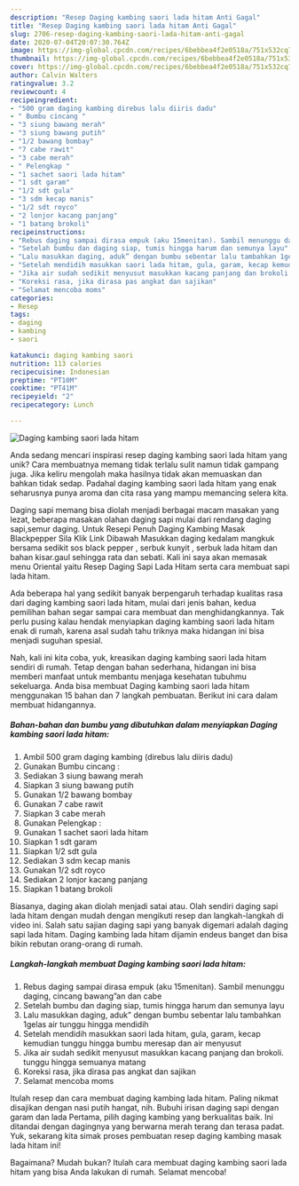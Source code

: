 ```yaml
---
description: "Resep Daging kambing saori lada hitam Anti Gagal"
title: "Resep Daging kambing saori lada hitam Anti Gagal"
slug: 2706-resep-daging-kambing-saori-lada-hitam-anti-gagal
date: 2020-07-04T20:07:30.764Z
image: https://img-global.cpcdn.com/recipes/6bebbea4f2e0518a/751x532cq70/daging-kambing-saori-lada-hitam-foto-resep-utama.jpg
thumbnail: https://img-global.cpcdn.com/recipes/6bebbea4f2e0518a/751x532cq70/daging-kambing-saori-lada-hitam-foto-resep-utama.jpg
cover: https://img-global.cpcdn.com/recipes/6bebbea4f2e0518a/751x532cq70/daging-kambing-saori-lada-hitam-foto-resep-utama.jpg
author: Calvin Walters
ratingvalue: 3.2
reviewcount: 4
recipeingredient:
- "500 gram daging kambing direbus lalu diiris dadu"
- " Bumbu cincang "
- "3 siung bawang merah"
- "3 siung bawang putih"
- "1/2 bawang bombay"
- "7 cabe rawit"
- "3 cabe merah"
- " Pelengkap "
- "1 sachet saori lada hitam"
- "1 sdt garam"
- "1/2 sdt gula"
- "3 sdm kecap manis"
- "1/2 sdt royco"
- "2 lonjor kacang panjang"
- "1 batang brokoli"
recipeinstructions:
- "Rebus daging sampai dirasa empuk (aku 15menitan). Sambil menunggu daging, cincang bawang”an dan cabe"
- "Setelah bumbu dan daging siap, tumis hingga harum dan semunya layu"
- "Lalu masukkan daging, aduk” dengan bumbu sebentar lalu tambahkan 1gelas air tunggu hingga mendidih"
- "Setelah mendidih masukkan saori lada hitam, gula, garam, kecap kemudian tunggu hingga bumbu meresap dan air menyusut"
- "Jika air sudah sedikit menyusut masukkan kacang panjang dan brokoli. tunggu hingga semuanya matang"
- "Koreksi rasa, jika dirasa pas angkat dan sajikan"
- "Selamat mencoba moms"
categories:
- Resep
tags:
- daging
- kambing
- saori

katakunci: daging kambing saori 
nutrition: 113 calories
recipecuisine: Indonesian
preptime: "PT10M"
cooktime: "PT41M"
recipeyield: "2"
recipecategory: Lunch

---
```



![Daging kambing saori lada hitam](https://img-global.cpcdn.com/recipes/6bebbea4f2e0518a/751x532cq70/daging-kambing-saori-lada-hitam-foto-resep-utama.jpg)

Anda sedang mencari inspirasi resep daging kambing saori lada hitam yang unik? Cara membuatnya memang tidak terlalu sulit namun tidak gampang juga. Jika keliru mengolah maka hasilnya tidak akan memuaskan dan bahkan tidak sedap. Padahal daging kambing saori lada hitam yang enak seharusnya punya aroma dan cita rasa yang mampu memancing selera kita.

Daging sapi memang bisa diolah menjadi berbagai macam masakan yang lezat, beberapa masakan olahan daging sapi mulai dari rendang daging sapi,semur daging. Untuk Resepi Penuh Daging Kambing Masak Blackpepper Sila Klik Link Dibawah Masukkan daging kedalam mangkuk bersama sedikit sos black pepper , serbuk kunyit , serbuk lada hitam dan bahan kisar.gaul sehingga rata dan sebati. Kali ini saya akan memasak menu Oriental yaitu Resep Daging Sapi Lada Hitam serta cara membuat sapi lada hitam.

Ada beberapa hal yang sedikit banyak berpengaruh terhadap kualitas rasa dari daging kambing saori lada hitam, mulai dari jenis bahan, kedua pemilihan bahan segar sampai cara membuat dan menghidangkannya. Tak perlu pusing kalau hendak menyiapkan daging kambing saori lada hitam enak di rumah, karena asal sudah tahu triknya maka hidangan ini bisa menjadi suguhan spesial.


Nah, kali ini kita coba, yuk, kreasikan daging kambing saori lada hitam sendiri di rumah. Tetap dengan bahan sederhana, hidangan ini bisa memberi manfaat untuk membantu menjaga kesehatan tubuhmu sekeluarga. Anda bisa membuat Daging kambing saori lada hitam menggunakan 15 bahan dan 7 langkah pembuatan. Berikut ini cara dalam membuat hidangannya.

<!--inarticleads1-->

##### Bahan-bahan dan bumbu yang dibutuhkan dalam menyiapkan Daging kambing saori lada hitam:

1. Ambil 500 gram daging kambing (direbus lalu diiris dadu)
1. Gunakan  Bumbu cincang :
1. Sediakan 3 siung bawang merah
1. Siapkan 3 siung bawang putih
1. Gunakan 1/2 bawang bombay
1. Gunakan 7 cabe rawit
1. Siapkan 3 cabe merah
1. Gunakan  Pelengkap :
1. Gunakan 1 sachet saori lada hitam
1. Siapkan 1 sdt garam
1. Siapkan 1/2 sdt gula
1. Sediakan 3 sdm kecap manis
1. Gunakan 1/2 sdt royco
1. Sediakan 2 lonjor kacang panjang
1. Siapkan 1 batang brokoli


Biasanya, daging akan diolah menjadi satai atau. Olah sendiri daging sapi lada hitam dengan mudah dengan mengikuti resep dan langkah-langkah di video ini. Salah satu sajian daging sapi yang banyak digemari adalah daging sapi lada hitam. Daging kambing lada hitam dijamin endeus banget dan bisa bikin rebutan orang-orang di rumah. 

<!--inarticleads2-->

##### Langkah-langkah membuat Daging kambing saori lada hitam:

1. Rebus daging sampai dirasa empuk (aku 15menitan). Sambil menunggu daging, cincang bawang”an dan cabe
1. Setelah bumbu dan daging siap, tumis hingga harum dan semunya layu
1. Lalu masukkan daging, aduk” dengan bumbu sebentar lalu tambahkan 1gelas air tunggu hingga mendidih
1. Setelah mendidih masukkan saori lada hitam, gula, garam, kecap kemudian tunggu hingga bumbu meresap dan air menyusut
1. Jika air sudah sedikit menyusut masukkan kacang panjang dan brokoli. tunggu hingga semuanya matang
1. Koreksi rasa, jika dirasa pas angkat dan sajikan
1. Selamat mencoba moms


Itulah resep dan cara membuat daging kambing lada hitam. Paling nikmat disajikan dengan nasi putih hangat, nih. Bubuhi irisan daging sapi dengan garam dan lada Pertama, pilih daging kambing yang berkualitas baik. Ini ditandai dengan dagingnya yang berwarna merah terang dan terasa padat. Yuk, sekarang kita simak proses pembuatan resep daging kambing masak lada hitam ini! 

Bagaimana? Mudah bukan? Itulah cara membuat daging kambing saori lada hitam yang bisa Anda lakukan di rumah. Selamat mencoba!
